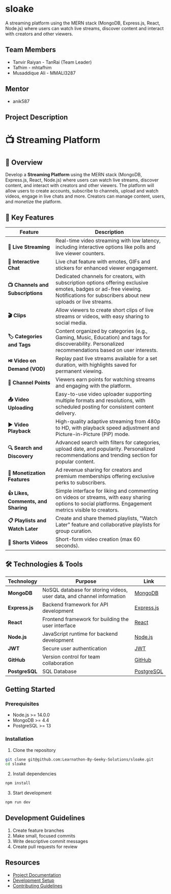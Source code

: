 # sloake

A streaming platform using the MERN stack (MongoDB, Express.js, React, Node.js) where users can watch live streams, discover content and interact with creators and other viewers.

## Team Members

- Tanvir Raiyan - TanRai (Team Leader)
- Tafhim - mhtafhim
- Musaddique Ali - MMALI3287

## Mentor

- anik587

## Project Description

# 📺 Streaming Platform

## 📝 Overview

Develop a **Streaming Platform** using the MERN stack (MongoDB, Express.js, React, Node.js) where users can watch live streams, discover content, and interact with creators and other viewers. The platform will allow users to create accounts, subscribe to channels, upload and watch videos, engage in live chats and more. Creators can manage content, users, and monetize the platform.

## 🚀 Key Features

| Feature                             | Description                                                                                                                                                                       |
| ----------------------------------- | --------------------------------------------------------------------------------------------------------------------------------------------------------------------------------- |
| **🎥 Live Streaming**               | Real-time video streaming with low latency, including interactive options like polls and live viewer counters.                                                                    |
| **💬 Interactive Chat**             | Live chat feature with emotes, GIFs and stickers for enhanced viewer engagement.                                                                                                  |
| **📺 Channels and Subscriptions**   | Dedicated channels for creators, with subscription options offering exclusive emotes, badges or ad-free viewing. Notifications for subscribers about new uploads or live streams. |
| **🎬 Clips**                        | Allow viewers to create short clips of live streams or videos, with easy sharing to social media.                                                                                 |
| **🏷️ Categories and Tags**          | Content organized by categories (e.g., Gaming, Music, Education) and tags for discoverability. Personalized recommendations based on user interests.                              |
| **⏯️ Video on Demand (VOD)**        | Replay past live streams available for a set duration, with highlights saved for permanent viewing.                                                                               |
| **💎 Channel Points**               | Viewers earn points for watching streams and engaging with the platform.                                                                                                          |
| **📤 Video Uploading**              | Easy-to-use video uploader supporting multiple formats and resolutions, with scheduled posting for consistent content delivery.                                                   |
| **▶️ Video Playback**               | High-quality adaptive streaming from 480p to HD, with playback speed adjustment and Picture-in-Picture (PiP) mode.                                                                |
| **🔍 Search and Discovery**         | Advanced search with filters for categories, upload date, and popularity. Personalized recommendations and trending section for popular content.                                  |
| **💸 Monetization Features**        | Ad revenue sharing for creators and premium memberships offering exclusive perks to subscribers.                                                                                  |
| **👍 Likes, Comments, and Sharing** | Simple interface for liking and commenting on videos or streams, with easy sharing options to social platforms. Engagement metrics visible to creators.                           |
| **📋 Playlists and Watch Later**    | Create and share themed playlists, "Watch Later" feature and collaborative playlists for group curation.                                                                          |
| **🎥 Shorts Videos**                | Short-form video creation (max 60 seconds).                                                                                                                                       |

## 🛠️ Technologies & Tools

| Technology     | Purpose                                                               | Link                                      |
| -------------- | --------------------------------------------------------------------- | ----------------------------------------- |
| **MongoDB**    | NoSQL database for storing videos, user data, and channel information | [MongoDB](https://www.mongodb.com/)       |
| **Express.js** | Backend framework for API development                                 | [Express.js](https://expressjs.com/)      |
| **React**      | Frontend framework for building the user interface                    | [React](https://reactjs.org/)             |
| **Node.js**    | JavaScript runtime for backend development                            | [Node.js](https://nodejs.org/)            |
| **JWT**        | Secure user authentication                                            | [JWT](https://jwt.io/)                    |
| **GitHub**     | Version control for team collaboration                                | [GitHub](https://github.com/)             |
| **PostgreSQL** | SQL Database                                                          | [PostgreSQL](https://www.postgresql.org/) |

## Getting Started

### Prerequisites

- Node.js >= 14.0.0
- MongoDB >= 4.4
- PostgreSQL >= 13

### Installation

1. Clone the repository

```bash
git clone git@github.com:Learnathon-By-Geeky-Solutions/sloake.git
cd sloake
```

2. Install dependencies

```bash
npm install
```

3. Start development

```bash
npm run dev
```

## Development Guidelines

1. Create feature branches
2. Make small, focused commits
3. Write descriptive commit messages
4. Create pull requests for review

## Resources

- [Project Documentation](docs/)
- [Development Setup](docs/setup.md)
- [Contributing Guidelines](CONTRIBUTING.md)
